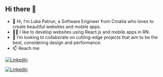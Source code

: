 ## Hi there 👋

- 👋 Hi, I’m Luka Patrun, a Software Engineer from Croatia who loves to create beautiful websites and mobile apps.
- 🧑‍💻 I like to develop websites using React.js and mobile apps in RN.
- 👯 I’m looking to collaborate on cutting-edge projects that aim to be the best, considering design and performance.
- 📫 Reach me:

<a href='https://www.linkedin.com/in/luka-patrun/' target="_blank"><img alt='LinkedIn' src='https://img.shields.io/badge/Luka%20Patrun-100000?style=for-the-badge&logo=LinkedIn&logoColor=FFFFFF&labelColor=0072b1&color=0072b1'/></a>

<a href='mailto:luka.patrun@gmail.com' target="_blank"><img alt='LinkedIn' src='https://img.shields.io/badge/Luka%20Patrun-100000?style=for-the-badge&logo=Gmail&logoColor=c71610&labelColor=ffffff&color=c71610'/></a>


<!--
**lpatrun/lpatrun** is a ✨ _special_ ✨ repository because its `README.md` (this file) appears on your GitHub profile.

Here are some ideas to get you started:

- 🔭 I’m currently working on ...
- 🌱 I’m currently learning ...
- 👯 I’m looking to collaborate on ...
- 🤔 I’m looking for help with ...
- 💬 Ask me about ...
- 📫 How to reach me: ...
- ⚡ Fun fact: ...
-->
